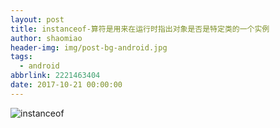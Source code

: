 ```yaml
---
layout: post
title: instanceof-算符是用来在运行时指出对象是否是特定类的一个实例
author: shaomiao
header-img: img/post-bg-android.jpg
tags:
  - android
abbrlink: 2221463404
date: 2017-10-21 00:00:00
---
```

![instanceof](http://upload-images.jianshu.io/upload_images/2590671-6d6d454e9fd647d2.png?imageMogr2/auto-orient/strip%7CimageView2/2/w/1240)
